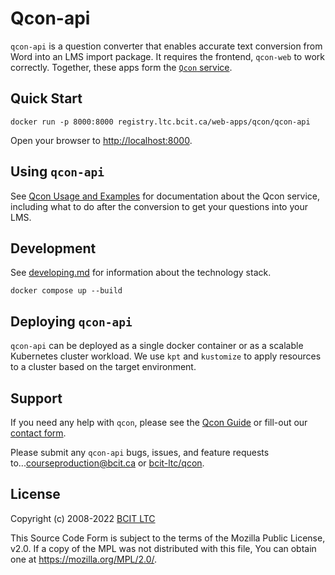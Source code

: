 # Qcon-api

`qcon-api` is a question converter that enables accurate text conversion from Word into an LMS import package. It requires the frontend, `qcon-web` to work correctly. Together, these apps form the [`Qcon` service](https://qcon.ltc.bcit.ca).

## Quick Start

    docker run -p 8000:8000 registry.ltc.bcit.ca/web-apps/qcon/qcon-api

Open your browser to [http://localhost:8000](http://localhost:8000).

## Using `qcon-api`

See [Qcon Usage and Examples](https://qcon-guide.ltc.bcit.ca) for documentation about the Qcon service, including what to do after the conversion to get your questions into your LMS.

## Development

See [developing.md](docs/developing.md) for information about the technology stack.

    docker compose up --build

## Deploying `qcon-api`

`qcon-api` can be deployed as a single docker container or as a scalable Kubernetes cluster workload. We use `kpt` and `kustomize` to apply resources to a cluster based on the target environment.

## Support

If you need any help with `qcon`, please see the [Qcon Guide](https://qcon-guide.ltc.bcit.ca) or fill-out our [contact form](https://issues.ltc.bcit.ca/web-apps/qcon/qcon-user-guide).

Please submit any `qcon-api` bugs, issues, and feature requests to...[courseproduction@bcit.ca](mailto:courseproduction@bcit.ca) or [bcit-ltc/qcon](https://issues.ltc.bcit.ca/web-apps/qcon/qcon-guide).

## License

Copyright (c) 2008-2022 [BCIT LTC](https://bcit.ca/ltc)

This Source Code Form is subject to the terms of the Mozilla Public
License, v2.0. If a copy of the MPL was not distributed with this
file, You can obtain one at <https://mozilla.org/MPL/2.0/>.

